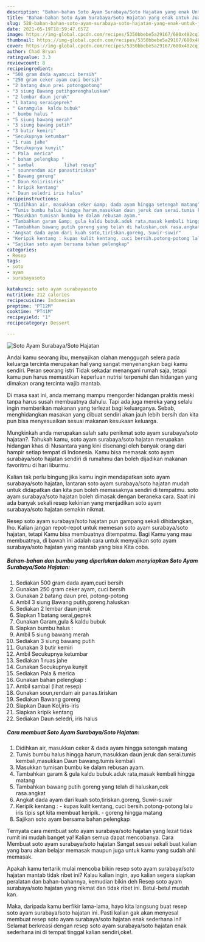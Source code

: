 ```yaml
---
description: "Bahan-bahan Soto Ayam Surabaya/Soto Hajatan yang enak Untuk Jualan"
title: "Bahan-bahan Soto Ayam Surabaya/Soto Hajatan yang enak Untuk Jualan"
slug: 528-bahan-bahan-soto-ayam-surabaya-soto-hajatan-yang-enak-untuk-jualan
date: 2021-05-19T18:59:47.657Z
image: https://img-global.cpcdn.com/recipes/5350bbebe5a29167/680x482cq70/soto-ayam-surabayasoto-hajatan-foto-resep-utama.jpg
thumbnail: https://img-global.cpcdn.com/recipes/5350bbebe5a29167/680x482cq70/soto-ayam-surabayasoto-hajatan-foto-resep-utama.jpg
cover: https://img-global.cpcdn.com/recipes/5350bbebe5a29167/680x482cq70/soto-ayam-surabayasoto-hajatan-foto-resep-utama.jpg
author: Chad Bryan
ratingvalue: 3.3
reviewcount: 8
recipeingredient:
- "500 gram dada ayamcuci bersih"
- "250 gram ceker ayam cuci bersih"
- "2 batang daun prei potongpotong"
- "3 siung Bawang putihgorenghaluskan"
- "2 lembar daun jeruk"
- "1 batang seraigeprek"
- " Garamgula  kaldu bubuk"
- " bumbu halus "
- "5 siung bawang merah"
- "3 siung bawang putih"
- "3 butir kemiri"
- "Secukupnya ketumbar"
- "1 ruas jahe"
- "Secukupnya kunyit"
- " Pala  merica"
- " bahan pelengkap "
- " sambal           lihat resep"
- " sounrendam air panastiriskan"
- " Bawang goreng"
- " Daun Kolirisiris"
- " kripik kentang"
- " Daun seledri iris halus"
recipeinstructions:
- "Didihkan air, masukkan ceker &amp; dada ayam hingga setengah matang"
- "Tumis bumbu halus hingga harum,masukkan daun jeruk dan serai.tumis kembali,masukkan Daun bawang.tumis kembali"
- "Masukkan tumisan bumbu ke dalam rebusan ayam."
- "Tambahkan garam &amp; gula kaldu bubuk.aduk rata,masak kembali hingga matang"
- "Tambahkan bawang putih goreng yang telah di haluskan,cek rasa.angkat"
- "Angkat dada ayam dari kuah soto,tiriskan.goreng, Suwir-suwir"
- "Keripik kentang : kupas kulit kentang, cuci bersih.potong-potong lalu iris tipis spt kita membuat keripik. goreng hingga matang"
- "Sajikan soto ayam bersama bahan pelengkap"
categories:
- Resep
tags:
- soto
- ayam
- surabayasoto

katakunci: soto ayam surabayasoto 
nutrition: 212 calories
recipecuisine: Indonesian
preptime: "PT12M"
cooktime: "PT41M"
recipeyield: "1"
recipecategory: Dessert

---
```



![Soto Ayam Surabaya/Soto Hajatan](https://img-global.cpcdn.com/recipes/5350bbebe5a29167/680x482cq70/soto-ayam-surabayasoto-hajatan-foto-resep-utama.jpg)

Andai kamu seorang ibu, menyajikan olahan menggugah selera pada keluarga tercinta merupakan hal yang sangat menyenangkan bagi kamu sendiri. Peran seorang istri Tidak sekadar menangani rumah saja, tetapi kamu pun harus memastikan keperluan nutrisi terpenuhi dan hidangan yang dimakan orang tercinta wajib mantab.

Di masa  saat ini, anda memang mampu mengorder hidangan praktis meski tanpa harus susah membuatnya dahulu. Tapi ada juga mereka yang selalu ingin memberikan makanan yang terlezat bagi keluarganya. Sebab, menghidangkan masakan yang dibuat sendiri akan jauh lebih bersih dan kita pun bisa menyesuaikan sesuai makanan kesukaan keluarga. 



Mungkinkah anda merupakan salah satu penikmat soto ayam surabaya/soto hajatan?. Tahukah kamu, soto ayam surabaya/soto hajatan merupakan hidangan khas di Nusantara yang kini disenangi oleh banyak orang dari hampir setiap tempat di Indonesia. Kamu bisa memasak soto ayam surabaya/soto hajatan sendiri di rumahmu dan boleh dijadikan makanan favoritmu di hari liburmu.

Kalian tak perlu bingung jika kamu ingin mendapatkan soto ayam surabaya/soto hajatan, lantaran soto ayam surabaya/soto hajatan mudah untuk didapatkan dan kita pun boleh memasaknya sendiri di tempatmu. soto ayam surabaya/soto hajatan boleh dimasak dengan beraneka cara. Saat ini ada banyak sekali resep kekinian yang menjadikan soto ayam surabaya/soto hajatan semakin nikmat.

Resep soto ayam surabaya/soto hajatan pun gampang sekali dihidangkan, lho. Kalian jangan repot-repot untuk memesan soto ayam surabaya/soto hajatan, tetapi Kamu bisa membuatnya ditempatmu. Bagi Kamu yang mau membuatnya, di bawah ini adalah cara untuk menyajikan soto ayam surabaya/soto hajatan yang mantab yang bisa Kita coba.

<!--inarticleads1-->

##### Bahan-bahan dan bumbu yang diperlukan dalam menyiapkan Soto Ayam Surabaya/Soto Hajatan:

1. Sediakan 500 gram dada ayam,cuci bersih
1. Gunakan 250 gram ceker ayam, cuci bersih
1. Gunakan 2 batang daun prei, potong-potong
1. Ambil 3 siung Bawang putih,goreng.haluskan
1. Sediakan 2 lembar daun jeruk
1. Siapkan 1 batang serai,geprek
1. Gunakan  Garam,gula &amp; kaldu bubuk
1. Siapkan  bumbu halus :
1. Ambil 5 siung bawang merah
1. Sediakan 3 siung bawang putih
1. Gunakan 3 butir kemiri
1. Ambil Secukupnya ketumbar
1. Sediakan 1 ruas jahe
1. Gunakan Secukupnya kunyit
1. Sediakan  Pala &amp; merica
1. Gunakan  bahan pelengkap :
1. Ambil  sambal           (lihat resep)
1. Gunakan  soun,rendam air panas.tiriskan
1. Sediakan  Bawang goreng
1. Siapkan  Daun Kol,iris-iris
1. Siapkan  kripik kentang
1. Sediakan  Daun seledri, iris halus




<!--inarticleads2-->

##### Cara membuat Soto Ayam Surabaya/Soto Hajatan:

1. Didihkan air, masukkan ceker &amp; dada ayam hingga setengah matang
1. Tumis bumbu halus hingga harum,masukkan daun jeruk dan serai.tumis kembali,masukkan Daun bawang.tumis kembali
1. Masukkan tumisan bumbu ke dalam rebusan ayam.
1. Tambahkan garam &amp; gula kaldu bubuk.aduk rata,masak kembali hingga matang
1. Tambahkan bawang putih goreng yang telah di haluskan,cek rasa.angkat
1. Angkat dada ayam dari kuah soto,tiriskan.goreng, Suwir-suwir
1. Keripik kentang : - kupas kulit kentang, cuci bersih.potong-potong lalu iris tipis spt kita membuat keripik. - goreng hingga matang
1. Sajikan soto ayam bersama bahan pelengkap




Ternyata cara membuat soto ayam surabaya/soto hajatan yang lezat tidak rumit ini mudah banget ya! Kalian semua dapat mencobanya. Cara Membuat soto ayam surabaya/soto hajatan Sangat sesuai sekali buat kalian yang baru akan belajar memasak maupun juga untuk kamu yang sudah ahli memasak.

Apakah kamu tertarik mulai mencoba bikin resep soto ayam surabaya/soto hajatan mantab tidak ribet ini? Kalau kalian ingin, ayo kalian segera siapkan peralatan dan bahan-bahannya, kemudian bikin deh Resep soto ayam surabaya/soto hajatan yang nikmat dan tidak ribet ini. Betul-betul mudah kan. 

Maka, daripada kamu berfikir lama-lama, hayo kita langsung buat resep soto ayam surabaya/soto hajatan ini. Pasti kalian gak akan menyesal membuat resep soto ayam surabaya/soto hajatan enak sederhana ini! Selamat berkreasi dengan resep soto ayam surabaya/soto hajatan enak sederhana ini di tempat tinggal kalian sendiri,oke!.

